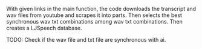 With given links in the main function, the code downloads the transcript and wav files from youtube and scrapes it into parts.
Then selects the best synchronous wav txt combinations among wav txt combinations.
Then creates a LJSpeech database.

TODO: Check if the wav file and txt file are synchronous with ai.
